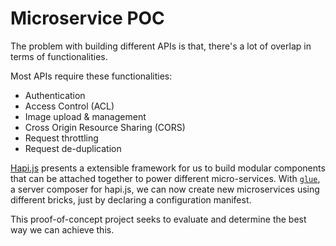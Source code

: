 Microservice POC
=================
The problem with building different APIs is that, there's a lot of overlap in terms of functionalities.

Most APIs require these functionalities:
* Authentication
* Access Control (ACL)
* Image upload & management
* Cross Origin Resource Sharing (CORS)
* Request throttling
* Request de-duplication

[Hapi.js](http://hapijs.com/) presents a extensible framework for us to build modular components that can be attached together to power different micro-services. With [`glue`](https://github.com/hapijs/glue), a server composer for hapi.js, we can now create new microservices using different bricks, just by declaring a configuration manifest.

This proof-of-concept project seeks to evaluate and determine the best way we can achieve this.

